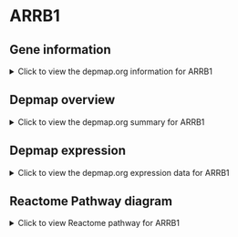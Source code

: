 <h1>ARRB1</h1>

<h2>Gene information</h2>
<details>
  <summary>Click to view the depmap.org information for ARRB1</summary>
  <iframe src="https://depmap.org/portal/gene/ARRB1?tab=about" style="border:none;width:100%;height:800px"></iframe>
</details>

<h2>Depmap overview</h2>
<details>
  <summary>Click to view the depmap.org summary for ARRB1</summary>
  <iframe src="https://depmap.org/portal/gene/ARRB1?tab=overview" style="border:none;width:100%;height:800px"></iframe>
</details>

<h2>Depmap expression</h2>
<details>
  <summary>Click to view the depmap.org expression data for ARRB1</summary>
  <iframe src="https://depmap.org/portal/gene/ARRB1?tab=characterization" style="border:none;width:100%;height:800px"></iframe>
</details>



<h2>Reactome Pathway diagram</h2>
<details>
  <summary>Click to view Reactome pathway for ARRB1</summary>
  <p>Signaling downstream of RAS mutants</p>
  <iframe src="https://reactome.org/PathwayBrowser/#/R-HSA-9649948" style="border:none;width:100%;height:800px"></iframe>
</details>



